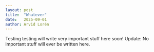 ```yaml
---
layout: post
title:  "Whatever"
date:   2025-09-01
author: Arvid Lorén
---
```


Testing testing will write very important stuff here soon! Update: No important stuff will ever be written here.